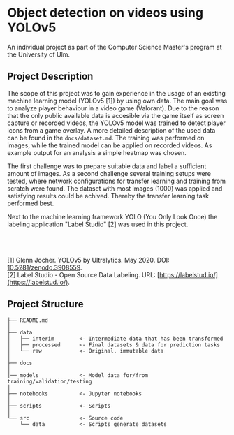 # Object detection on videos using YOLOv5

An individual project as part of the Computer Science Master's program at the University of Ulm.

## Project Description

The scope of this project was to gain experience in the usage of an existing machine learning model (YOLOv5 [1]) by using own data. The main goal was to analyze player behaviour in a video game (Valorant). Due to the reason that the only public available data is accesible via the game itself as screen capture or recorded videos, the YOLOv5 model was trained to detect player icons from a game overlay. A more detailed description of the used data can be found in the `docs/dataset.md`. The training was performed on images, while the trained model can be applied on recorded videos. As example output for an analysis a simple heatmap was chosen.

The first challenge was to prepare suitable data and label a sufficient amount of images. As a second challenge several training setups were tested, where network configurations for transfer learning and training from scratch were found. The dataset with most images (1000) was applied and satisfying results could be achived. Thereby the transfer learning task performed best.

Next to the machine learning framework YOLO (You Only Look Once) the labeling application "Label Studio" [2] was used in this project.

<br><br><br>
[1] Glenn Jocher. YOLOv5 by Ultralytics. May 2020. DOI: [10.5281/zenodo.3908559](10.5281/zenodo.3908559).<br>
[2] Label Studio - Open Source Data Labeling. URL: [https://labelstud.io/](https://labelstud.io/).

## Project Structure

```
├── README.md
│
├── data
│   ├── interim        <- Intermediate data that has been transformed
│   ├── processed      <- Final datasets & data for prediction tasks
│   └── raw            <- Original, immutable data 
│
├── docs
│
│── models             <- Model data for/from training/validation/testing
│
├── notebooks          <- Jupyter notebooks 
│
├── scripts            <- Scripts 
│
└── src                <- Source code
    └── data           <- Scripts generate datasets
```

